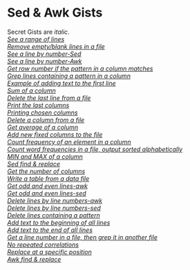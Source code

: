 # Sed & Awk Gists  
Secret Gists are *italic*.  
*[See a range of lines](https://gist.github.com/nilforooshan/7c017b2c860f4a0ed097ed303067b031 "see_range_lines.md")*  
*[Remove empty/blank lines in a file](https://gist.github.com/nilforooshan/552877beaab052495a8e44d89440a4ab "rm_empty_lines.md")*  
*[See a line by number-Sed](https://gist.github.com/nilforooshan/936ab8de0a73f084c9161ea154ba1022 "see_line_number_sed.md")*  
*[See a line by number-Awk](https://gist.github.com/nilforooshan/0c0f59b4b9345fbc24d303e784c63544 "see_line_number_awk.md")*  
*[Get row number if the pattern in a column matches](https://gist.github.com/nilforooshan/32ddbd12a426afd1393947b7c493fb72 "row_num_pattern_match_column.md")*  
*[Grep lines containing a pattern in a column](https://gist.github.com/nilforooshan/97ff0428e02aa813fbe04b41111eedbf "grep_lines_pattern_match_column.md")*  
*[Example of adding text to the first line](https://gist.github.com/nilforooshan/92099da594e26500be2b009758baf34f "insert_line_beginning.md")*  
*[Sum of a column](https://gist.github.com/nilforooshan/7cd7dd24bde3f81be1466d4134a116a1 "sum_col.md")*  
*[Delete the last line from a file](https://gist.github.com/nilforooshan/a19529701edabeac385c7b6857787795 "rm_last_line.md")*  
*[Print the last columns](https://gist.github.com/nilforooshan/59f36d868b6f0502a054715c2c5b29d1 "print_last_col.md")*  
*[Printing chosen columns](https://gist.github.com/nilforooshan/12eda639842e8bb3aaf678e60843008d "print_chosen_cols.md")*  
*[Delete a column from a file](https://gist.github.com/nilforooshan/7a39b3430fcac74944e89cf52e01be93 "rm_col.md")*  
*[Get average of a column](https://gist.github.com/nilforooshan/350ba6b86340c1fbd57d9477a10b6bc7 "mean_col.md")*  
*[Add new fixed columns to the file](https://gist.github.com/nilforooshan/a994ad7b71d9043cea64cf25d7a027b6 "add_new_fixed_col.md")*  
*[Count frequency of an element in a column](https://gist.github.com/nilforooshan/69cc03a076904bc49ac9bec3874d4a60 " count_freq_element_in_col.md")*  
*[Count word frequencies in a file, output sorted alphabetically](https://gist.github.com/nilforooshan/223b30543de5796c5e188e78a9ff9d3c " count_word_freq.md")*  
*[MIN and MAX of a column](https://gist.github.com/nilforooshan/f9958b108a866a75e53bbdbfcbb4bf5b " min_max_col.md")*  
*[Sed find & replace](https://gist.github.com/nilforooshan/fe6751bbec1e55c1137291f67016b6e6 " find_replace_sed.md")*  
*[Get the number of columns](https://gist.github.com/nilforooshan/3e42b6226af5b57392d8e4bcea0ab2af "get_num_cols.md")*  
*[Write a table from a data file](https://gist.github.com/nilforooshan/8384a5cdb69df1719c361d42f7f9ea19 " datafile2table.md")*  
*[Get odd and even lines-awk](https://gist.github.com/nilforooshan/58a84b0d5c94fe601c0c7ea3546d800f "get_odd_even_lines_awk.md")*  
*[Get odd and even lines-sed](https://gist.github.com/nilforooshan/2a7c1687c3fce246197290791cd61901 " get_odd_even_lines_sed.md")*  
*[Delete lines by line numbers-awk](https://gist.github.com/nilforooshan/75251a13b0700d077a1b6c2963c0d476 "rm_lines_by_num_awk.md")*  
*[Delete lines by line numbers-sed](https://gist.github.com/nilforooshan/945d03bd1ed264d223a4ff3af8f6030d "rm_lines_by_num_sed.md")*  
*[Delete lines containing a pattern](https://gist.github.com/nilforooshan/c1a4dfe6805c72cab25e9ced6159aa57 " rm_lines_pattern.md")*  
*[Add text to the beginning of all lines](https://gist.github.com/nilforooshan/ef1dcaec4464d11a6432deabd8aa632a "add_text_beginning_all_lines.md")*  
*[Add text to the end of all lines](https://gist.github.com/nilforooshan/a80cae724102913c5faba970931420ea "add_text_end_all_lines.md")*  
*[Get a line number in a file, then grep it in another file](https://gist.github.com/nilforooshan/33b8aa70b297d176de65e574524a091c "get_line_num_in_one_grep_in_another.md")*  
*[No repeated correlations](https://gist.github.com/nilforooshan/5bb0457018f80f6c5d2ebed07872e991 "no_rep_cor.md")*  
*[Replace at a specific position](https://gist.github.com/nilforooshan/ec0a754114d50f5cbffc2f18f14892b1 "replace_at_specific_pos.md")*  
*[Awk find & replace](https://gist.github.com/nilforooshan/19107fe4794596028a0fd6c425cd6c31 " awk_find_replace.md")*  
